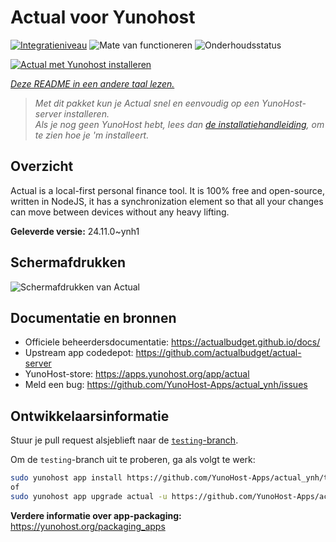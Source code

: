 <!--
NB: Deze README is automatisch gegenereerd door <https://github.com/YunoHost/apps/tree/master/tools/readme_generator>
Hij mag NIET handmatig aangepast worden.
-->

# Actual voor Yunohost

[![Integratieniveau](https://dash.yunohost.org/integration/actual.svg)](https://ci-apps.yunohost.org/ci/apps/actual/) ![Mate van functioneren](https://ci-apps.yunohost.org/ci/badges/actual.status.svg) ![Onderhoudsstatus](https://ci-apps.yunohost.org/ci/badges/actual.maintain.svg)

[![Actual met Yunohost installeren](https://install-app.yunohost.org/install-with-yunohost.svg)](https://install-app.yunohost.org/?app=actual)

*[Deze README in een andere taal lezen.](./ALL_README.md)*

> *Met dit pakket kun je Actual snel en eenvoudig op een YunoHost-server installeren.*  
> *Als je nog geen YunoHost hebt, lees dan [de installatiehandleiding](https://yunohost.org/install), om te zien hoe je 'm installeert.*

## Overzicht

Actual is a local-first personal finance tool. It is 100% free and open-source, written in NodeJS, it has a synchronization element so that all your changes can move between devices without any heavy lifting.

**Geleverde versie:** 24.11.0~ynh1

## Schermafdrukken

![Schermafdrukken van Actual](./doc/screenshots/screenshot.png)

## Documentatie en bronnen

- Officiele beheerdersdocumentatie: <https://actualbudget.github.io/docs/>
- Upstream app codedepot: <https://github.com/actualbudget/actual-server>
- YunoHost-store: <https://apps.yunohost.org/app/actual>
- Meld een bug: <https://github.com/YunoHost-Apps/actual_ynh/issues>

## Ontwikkelaarsinformatie

Stuur je pull request alsjeblieft naar de [`testing`-branch](https://github.com/YunoHost-Apps/actual_ynh/tree/testing).

Om de `testing`-branch uit te proberen, ga als volgt te werk:

```bash
sudo yunohost app install https://github.com/YunoHost-Apps/actual_ynh/tree/testing --debug
of
sudo yunohost app upgrade actual -u https://github.com/YunoHost-Apps/actual_ynh/tree/testing --debug
```

**Verdere informatie over app-packaging:** <https://yunohost.org/packaging_apps>
